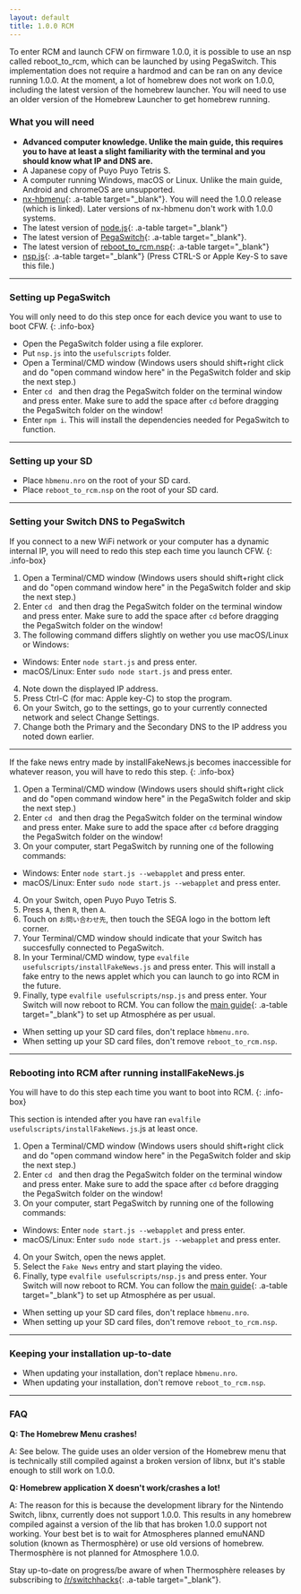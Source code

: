 ```yaml
---
layout: default
title: 1.0.0 RCM
---
```


To enter RCM and launch CFW on firmware 1.0.0, it is possible to use an nsp called reboot_to_rcm, which can be launched by using PegaSwitch. This implementation does not require a hardmod and can be ran on any device running 1.0.0. At the moment, a lot of homebrew does not work on 1.0.0, including the latest version of the homebrew launcher. You will need to use an older version of the Homebrew Launcher to get homebrew running.

### What you will need

- **Advanced computer knowledge. Unlike the main guide, this requires you to have at least a slight familiarity with the terminal and you should know what IP and DNS are.**
- A Japanese copy of Puyo Puyo Tetris S.
- A computer running Windows, macOS or Linux. Unlike the main guide, Android and chromeOS are unsupported.
- [nx-hbmenu](https://github.com/switchbrew/nx-hbmenu/releases/tag/v1.0.0){: .a-table target="_blank"}. You will need the 1.0.0 release (which is linked). Later versions of nx-hbmenu don't work with 1.0.0 systems.
- The latest version of [node.js](https://nodejs.org){: .a-table target="_blank"}
- The latest version of [PegaSwitch](https://github.com/reswitched/PegaSwitch){: .a-table target="_blank"}.
- The latest version of [reboot_to_rcm.nsp](https://github.com/pixel-stuck/reboot_to_rcm/releases/latest){: .a-table target="_blank"}
- [nsp.js](assets/nsp.js){: .a-table target="_blank"} (Press CTRL-S or Apple Key-S to save this file.)

---

### Setting up PegaSwitch

You will only need to do this step once for each device you want to use to boot CFW.
{: .info-box}

- Open the PegaSwitch folder using a file explorer.
- Put `nsp.js` into the `usefulscripts` folder.
- Open a Terminal/CMD window (Windows users should shift+right click and do "open command window here" in the PegaSwitch folder and skip the next step.)
- Enter `cd ` and then drag the PegaSwitch folder on the terminal window and press enter. Make sure to add the space after `cd` before dragging the PegaSwitch folder on the window!
- Enter `npm i`. This will install the dependencies needed for PegaSwitch to function.

---

### Setting up your SD

- Place `hbmenu.nro` on the root of your SD card.
- Place `reboot_to_rcm.nsp` on the root of your SD card.

---

### Setting your Switch DNS to PegaSwitch

If you connect to a new WiFi network or your computer has a dynamic internal IP, you will need to redo this step each time you launch CFW.
{: .info-box}

1. Open a Terminal/CMD window (Windows users should shift+right click and do "open command window here" in the PegaSwitch folder and skip the next step.)
2. Enter `cd ` and then drag the PegaSwitch folder on the terminal window and press enter. Make sure to add the space after `cd` before dragging the PegaSwitch folder on the window!
3. The following command differs slightly on wether you use macOS/Linux or Windows:
  - Windows: Enter `node start.js` and press enter.
  - macOS/Linux: Enter `sudo node start.js` and press enter.
4. Note down the displayed IP address.
5. Press Ctrl-C (for mac: Apple key-C) to stop the program.
6. On your Switch, go to the settings, go to your currently connected network and select Change Settings.
7. Change both the Primary and the Secondary DNS to the IP address you noted down earlier.

---

If the fake news entry made by installFakeNews.js becomes inaccessible for whatever reason, you will have to redo this step.
{: .info-box}

1. Open a Terminal/CMD window (Windows users should shift+right click and do "open command window here" in the PegaSwitch folder and skip the next step.)
2. Enter `cd ` and then drag the PegaSwitch folder on the terminal window and press enter. Make sure to add the space after `cd` before dragging the PegaSwitch folder on the window!
3. On your computer, start PegaSwitch by running one of the following commands:
  - Windows: Enter `node start.js --webapplet` and press enter.
  - macOS/Linux: Enter `sudo node start.js --webapplet` and press enter.
4. On your Switch, open Puyo Puyo Tetris S.
5. Press `A`, then `R`, then `A`.
6. Touch on `お問い合わせ先`, then touch the SEGA logo in the bottom left corner.
7. Your Terminal/CMD window should indicate that your Switch has succesfully connected to PegaSwitch.
8. In your Terminal/CMD window, type `evalfile usefulscripts/installFakeNews.js` and press enter. This will install a fake entry to the news applet which you can launch to go into RCM in the future.
9. Finally, type `evalfile usefulscripts/nsp.js` and press enter. Your Switch will now reboot to RCM. You can follow the [main guide](index.html){: .a-table target="_blank"} to set up Atmosphére as per usual.
 - When setting up your SD card files, don't replace `hbmenu.nro`.
 - When setting up your SD card files, don't remove `reboot_to_rcm.nsp`.

---

### Rebooting into RCM after running installFakeNews.js

You will have to do this step each time you want to boot into RCM.
{: .info-box}

This section is intended after you have ran `evalfile usefulscripts/installFakeNews.js`.js at least once.

1. Open a Terminal/CMD window (Windows users should shift+right click and do "open command window here" in the PegaSwitch folder and skip the next step.)</li>
2. Enter `cd ` and then drag the PegaSwitch folder on the terminal window and press enter. Make sure to add the space after `cd` before dragging the PegaSwitch folder on the window!</li>
3. On your computer, start PegaSwitch by running one of the following commands:</li>
  - Windows: Enter `node start.js --webapplet` and press enter.</li>
  - macOS/Linux: Enter `sudo node start.js --webapplet` and press enter.</li>
4. On your Switch, open the news applet.</li>
5. Select the `Fake News` entry and start playing the video.</li>
6. Finally, type `evalfile usefulscripts/nsp.js` and press enter. Your Switch will now reboot to RCM. You can follow the [main guide](index.html){: .a-table target="_blank"} to set up Atmosphére as per usual.
  - When setting up your SD card files, don't replace `hbmenu.nro`.</li>
  - When setting up your SD card files, don't remove `reboot_to_rcm.nsp`.</li>

---

### Keeping your installation up-to-date

- When updating your installation, don't replace `hbmenu.nro`.
- When updating your installation, don't remove `reboot_to_rcm.nsp`.

---

### FAQ

**Q: The Homebrew Menu crashes!**

A: See below. The guide uses an older version of the Homebrew menu that is technically still compiled against a broken version of libnx, but it's stable enough to still work on 1.0.0.

**Q: Homebrew application X doesn't work/crashes a lot!**

A: The reason for this is because the development library for the Nintendo Switch, libnx, currently does not support 1.0.0. This results in any homebrew compiled against a version of the lib that has broken 1.0.0 support not working. Your best bet is to wait for Atmospheres planned emuNAND solution (known as Thermosphère) or use old versions of homebrew. Thermosphère is not planned for Atmosphere 1.0.0.

Stay up-to-date on progress/be aware of when Thermosphère releases by subscribing to [/r/switchhacks](https://reddit.com/r/switchhacks){: .a-table target="_blank"}.
